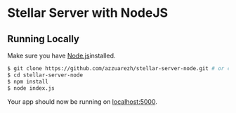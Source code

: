 # Stellar Server with NodeJS

## Running Locally

Make sure you have [Node.js](http://nodejs.org/)installed.

```sh
$ git clone https://github.com/azzuarezh/stellar-server-node.git # or clone your own fork
$ cd stellar-server-node
$ npm install
$ node index.js
```

Your app should now be running on [localhost:5000](http://localhost:5000/).
